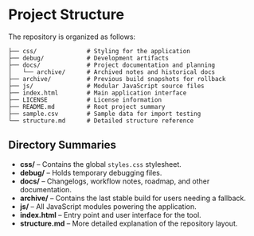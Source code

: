 # Project Structure

The repository is organized as follows:

```text
├── css/              # Styling for the application
├── debug/            # Development artifacts
├── docs/             # Project documentation and planning
│   └── archive/      # Archived notes and historical docs
├── archive/          # Previous build snapshots for rollback
├── js/               # Modular JavaScript source files
├── index.html        # Main application interface
├── LICENSE           # License information
├── README.md         # Root project summary
├── sample.csv        # Sample data for import testing
└── structure.md      # Detailed structure reference
```

## Directory Summaries

- **css/** – Contains the global `styles.css` stylesheet.
- **debug/** – Holds temporary debugging files.
- **docs/** – Changelogs, workflow notes, roadmap, and other documentation.
- **archive/** – Contains the last stable build for users needing a fallback.
- **js/** – All JavaScript modules powering the application.
- **index.html** – Entry point and user interface for the tool.
- **structure.md** – More detailed explanation of the repository layout.

